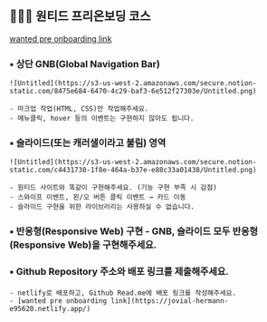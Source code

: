 ## 👩🏻‍💻 원티드 프리온보딩 코스

[wanted pre onboarding link](https://jovial-hermann-e95620.netlify.app/)

### ▪️ 상단 GNB(Global Navigation Bar)

    ![Untitled](https://s3-us-west-2.amazonaws.com/secure.notion-static.com/8475e684-6470-4c29-baf3-6e512f27303e/Untitled.png)

    - 마크업 작업(HTML, CSS)만 작업해주세요.
    - 메뉴클릭, hover 등의 이벤트는 구현하지 않아도 됩니다.

### ▪️ 슬라이드(또는 캐러샐이라고 불림) 영역

    ![Untitled](https://s3-us-west-2.amazonaws.com/secure.notion-static.com/c4431738-1f8e-464a-b37e-e88c33a01438/Untitled.png)

    - 원티드 사이트와 똑같이 구현해주세요. (기능 구현 부족 시 감점)
    - 스와이프 이벤트, 왼/오 버튼 클릭 이벤트 → 카드 이동
    - 슬라이드 구현을 위한 라이브러리는 사용하실 수 없습니다.

### ▪️ 반응형(Responsive Web) 구현 - GNB, 슬라이드 모두 반응형(Responsive Web)을 구현해주세요.

### ▪️ Github Repository 주소와 배포 링크를 제출해주세요.

    - netlify로 배포하고, Github Read.me에 배포 링크를 작성해주세요.
    - [wanted pre onboarding link](https://jovial-hermann-e95620.netlify.app/)
